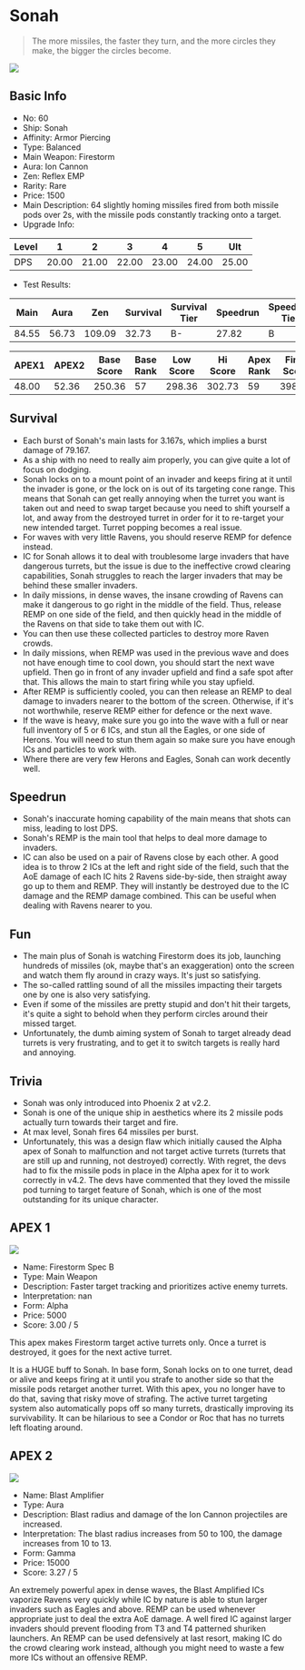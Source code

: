 # Sonah

> The more missiles, the faster they turn, and the more circles they make, the bigger the circles become.

<img src="/ships/ship_60.png" style={{zoom:1}}/>

## Basic Info

- No: 60
- Ship: Sonah
- Affinity: Armor Piercing
- Type: Balanced
- Main Weapon: Firestorm
- Aura: Ion Cannon
- Zen: Reflex EMP
- Rarity: Rare
- Price: 1500
- Main Description: 64 slightly homing missiles fired from both missile pods over 2s, with the missile pods constantly tracking onto a target.
- Upgrade Info: 

| Level | 1 | 2 | 3 | 4 | 5 | Ult |
|--|--|--|--|--|--|--|
| DPS | 20.00 | 21.00 | 22.00 | 23.00 | 24.00 | 25.00 |

- Test Results: 

| Main | Aura | Zen | Survival | Survival Tier | Speedrun | Speedrun Tier | Fun | Fun Tier |
|--|--|--|--|--|--|--|--|--|
| 84.55 | 56.73 | 109.09 | 32.73 | B- | 27.82 | B | 34.91 | B+ |

| APEX1 | APEX2 | Base Score | Base Rank | Low Score | Hi Score | Apex Rank | Final Score | FinalRank |
|--|--|--|--|--|--|--|--|--|
| 48.00 | 52.36 | 250.36 | 57 | 298.36 | 302.73 | 59 | 398.18 | 59 |

## Survival

- Each burst of Sonah's main lasts for 3.167s, which implies a burst damage of 79.167.
- As a ship with no need to really aim properly, you can give quite a lot of focus on dodging.
- Sonah locks on to a mount point of an invader and keeps firing at it until the invader is gone, or the lock on is out of its targeting cone range. This means that Sonah can get really annoying when the turret you want is taken out and need to swap target because you need to shift yourself a lot, and away from the destroyed turret in order for it to re-target your new intended target. Turret popping becomes a real issue.
- For waves with very little Ravens, you should reserve REMP for defence instead.
- IC for Sonah allows it to deal with troublesome large invaders that have dangerous turrets, but the issue is due to the ineffective crowd clearing capabilities, Sonah struggles to reach the larger invaders that may be behind these smaller invaders.
- In daily missions, in dense waves, the insane crowding of Ravens can make it dangerous to go right in the middle of the field. Thus, release REMP on one side of the field, and then quickly head in the middle of the Ravens on that side to take them out with IC.
- You can then use these collected particles to destroy more Raven crowds.
- In daily missions, when REMP was used in the previous wave and does not have enough time to cool down, you should start the next wave upfield. Then go in front of any invader upfield and find a safe spot after that. This allows the main to start firing while you stay upfield.
- After REMP is sufficiently cooled, you can then release an REMP to deal damage to invaders nearer to the bottom of the screen. Otherwise, if it's not worthwhile, reserve REMP either for defence or the next wave.
- If the wave is heavy, make sure you go into the wave with a full or near full inventory of 5 or 6 ICs, and stun all the Eagles, or one side of Herons. You will need to stun them again so make sure you have enough ICs and particles to work with.
- Where there are very few Herons and Eagles, Sonah can work decently well.

## Speedrun

- Sonah's inaccurate homing capability of the main means that shots can miss, leading to lost DPS.
- Sonah's REMP is the main tool that helps to deal more damage to invaders.
- IC can also be used on a pair of Ravens close by each other. A good idea is to throw 2 ICs at the left and right side of the field, such that the AoE damage of each IC hits 2 Ravens side-by-side, then straight away go up to them and REMP. They will instantly be destroyed due to the IC damage and the REMP damage combined. This can be useful when dealing with Ravens nearer to you.

## Fun

- The main plus of Sonah is watching Firestorm does its job, launching hundreds of missiles (ok, maybe that's an exaggeration) onto the screen and watch them fly around in crazy ways. It's just so satisfying.
- The so-called rattling sound of all the missiles impacting their targets one by one is also very satisfying.
- Even if some of the missiles are pretty stupid and don't hit their targets, it's quite a sight to behold when they perform circles around their missed target.
- Unfortunately, the dumb aiming system of Sonah to target already dead turrets is very frustrating, and to get it to switch targets is really hard and annoying.

## Trivia

- Sonah was only introduced into Phoenix 2 at v2.2.
- Sonah is one of the unique ship in aesthetics where its 2 missile pods actually turn towards their target and fire.
- At max level, Sonah fires 64 missiles per burst.
- Unfortunately, this was a design flaw which initially caused the Alpha apex of Sonah to malfunction and not target active turrets (turrets that are still up and running, not destroyed) correctly. With regret, the devs had to fix the missile pods in place in the Alpha apex for it to work correctly in v4.2. The devs have commented that they loved the missile pod turning to target feature of Sonah, which is one of the most outstanding for its unique character.

## APEX 1

<img src="/ships/ship_60_apex_1.png" style={{zoom:1}}/>

- Name: Firestorm Spec B
- Type: Main Weapon
- Description: Faster target tracking and prioritizes active enemy turrets.
- Interpretation: nan
- Form: Alpha
- Price: 5000
- Score: 3.00 / 5

This apex makes Firestorm target active turrets only. Once a turret is destroyed, it goes for the next active turret.

It is a HUGE buff to Sonah. In base form, Sonah locks on to one turret, dead or alive and keeps firing at it until you strafe to another side so that the missile pods retarget another turret. With this apex, you no longer have to do that, saving that risky move of strafing. The active turret targeting system also automatically pops off so many turrets, drastically improving its survivability. It can be hilarious to see a Condor or Roc that has no turrets left floating around.

## APEX 2

<img src="/ships/ship_60_apex_2.png" style={{zoom:1}}/>

- Name: Blast Amplifier
- Type: Aura
- Description: Blast radius and damage of the Ion Cannon projectiles are increased.
- Interpretation: The blast radius increases from 50 to 100, the damage increases from 10 to 13.
- Form: Gamma
- Price: 15000
- Score: 3.27 / 5

An extremely powerful apex in dense waves, the Blast Amplified ICs vaporize Ravens very quickly while IC by nature is able to stun larger invaders such as Eagles and above. REMP can be used whenever appropriate just to deal the extra AoE damage. A well fired IC against larger invaders should prevent flooding from T3 and T4 patterned shuriken launchers. An REMP can be used defensively at last resort, making IC do the crowd clearing work instead, although you might need to waste a few more ICs without an offensive REMP.
